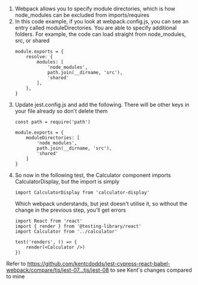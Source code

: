 1. Webpack allows you to specify module directories, which is how node_modules can be excluded from imports/requires
1. In this code example, if you look at webpack.config.js, you can see an entry called moduleDirectories. You are able to specify additional folders. For example, the code can load straight from node_modules, src, or shared
    ```
    module.exports = {
        resolve: {
            modules: [
                'node_modules',
                path.join(__dirname, 'src'),
                'shared'
            ],
        },
    }
    ```
1. Update jest.config.js and add the following. There will be other keys in your file already so don't delete them
    ```
    const path = require('path')

    module.exports = {
        moduleDirectories: [
            'node_modules',
            path.join(__dirname, 'src'),
            'shared'
        ]
    }
    ```
1. So now in the following test, the Calculator component imports CalculatorDisplay, but the import is simply
    ```
    import CalculatorDisplay from 'calculator-display'
    ```
    Which webpack understands, but jest doesn't utilise it, so without the change in the previous step, you'll get errors
    ```
    import React from 'react'
    import { render } from '@testing-library/react'
    import Calculator from '../calculator'

    test('renders', () => {
        render(<Calculator />)
    })
    ```


Refer to
https://github.com/kentcdodds/jest-cypress-react-babel-webpack/compare/tjs/jest-07...tjs/jest-08
to see Kent's changes compared to mine
